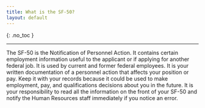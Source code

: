 ```yaml
---
title: What is the SF-50?
layout: default
---
```


{: .no_toc }

---
The SF-50 is the Notification of Personnel Action. It contains certain employment information useful to the applicant or if applying for another federal job. It is used by current and former federal employees.  It is your written documentation of a personnel action that affects your position or pay.  Keep it with your records because it could be used to make employment, pay, and qualifications decisions about you in the future.  It is your responsibility to read all the information on the front of your SF-50 and notify the Human Resources staff immediately if you notice an error.